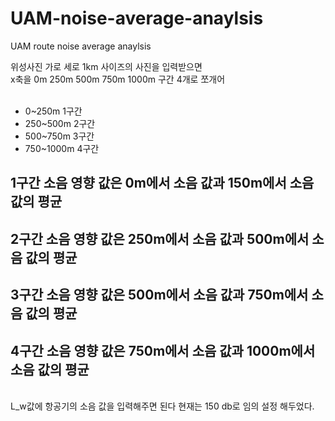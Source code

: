 # UAM-noise-average-anaylsis
UAM route noise average anaylsis

위성사진 가로 세로 1km 사이즈의 사진을 입력받으면  <br>
x축을 0m 250m 500m 750m 1000m 구간 4개로 쪼개어 <br> <br>
- 0~250m 1구간 <br>
- 250~500m 2구간 <br>
- 500~750m 3구간 <br>
- 750~1000m 4구간 <br>

## 1구간 소음 영향 값은 0m에서 소음 값과 150m에서 소음 값의 평균 <br>
## 2구간 소음 영향 값은 250m에서 소음 값과 500m에서 소음 값의 평균 <br>
## 3구간 소음 영향 값은 500m에서 소음 값과 750m에서 소음 값의 평균 <br>
## 4구간 소음 영향 값은 750m에서 소음 값과 1000m에서 소음 값의 평균 <br>
 <br>
L_w값에 항공기의 소음 값을 입력해주면 된다 현재는 150 db로 임의 설정 해두었다.
